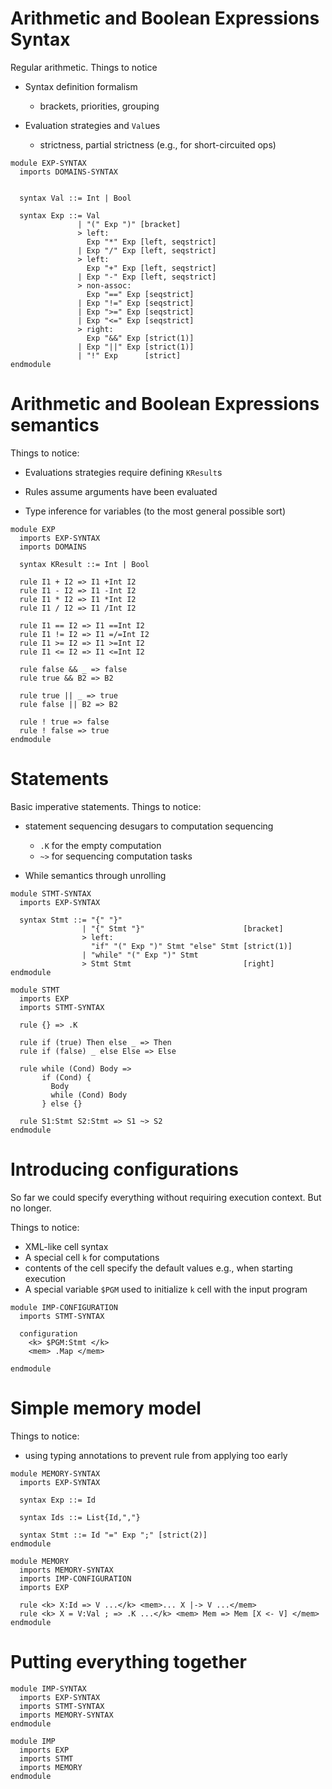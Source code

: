 

# Arithmetic and Boolean Expressions Syntax

Regular arithmetic.  Things to notice

- Syntax definition formalism
  - brackets, priorities, grouping

- Evaluation strategies and `Val`ues
  - strictness, partial strictness (e.g., for short-circuited ops)


```k
module EXP-SYNTAX
  imports DOMAINS-SYNTAX


  syntax Val ::= Int | Bool

  syntax Exp ::= Val
               | "(" Exp ")" [bracket]
               > left:
                 Exp "*" Exp [left, seqstrict]
               | Exp "/" Exp [left, seqstrict]
               > left:
                 Exp "+" Exp [left, seqstrict]
               | Exp "-" Exp [left, seqstrict]
               > non-assoc:
                 Exp "==" Exp [seqstrict]
               | Exp "!=" Exp [seqstrict]
               | Exp ">=" Exp [seqstrict]
               | Exp "<=" Exp [seqstrict]
               > right:
                 Exp "&&" Exp [strict(1)]
               | Exp "||" Exp [strict(1)]
               | "!" Exp      [strict]
endmodule
```

# Arithmetic and Boolean Expressions semantics

Things to notice:

- Evaluations strategies require defining `KResult`s

- Rules assume arguments have been evaluated

- Type inference for variables (to the most general possible sort)


```k
module EXP
  imports EXP-SYNTAX
  imports DOMAINS 

  syntax KResult ::= Int | Bool
  
  rule I1 + I2 => I1 +Int I2
  rule I1 - I2 => I1 -Int I2
  rule I1 * I2 => I1 *Int I2
  rule I1 / I2 => I1 /Int I2

  rule I1 == I2 => I1 ==Int I2
  rule I1 != I2 => I1 =/=Int I2
  rule I1 >= I2 => I1 >=Int I2
  rule I1 <= I2 => I1 <=Int I2

  rule false && _ => false
  rule true && B2 => B2

  rule true || _ => true
  rule false || B2 => B2

  rule ! true => false
  rule ! false => true
endmodule
```

# Statements

Basic imperative statements. Things to notice:

- statement sequencing desugars to computation sequencing

  - `.K` for the empty computation
  - `~>` for sequencing computation tasks

- While semantics through unrolling

```k
module STMT-SYNTAX
  imports EXP-SYNTAX

  syntax Stmt ::= "{" "}"
                | "{" Stmt "}"                      [bracket]
                > left:
                  "if" "(" Exp ")" Stmt "else" Stmt [strict(1)]
                | "while" "(" Exp ")" Stmt
                > Stmt Stmt                         [right]
endmodule

module STMT
  imports EXP
  imports STMT-SYNTAX

  rule {} => .K

  rule if (true) Then else _ => Then
  rule if (false) _ else Else => Else

  rule while (Cond) Body =>
       if (Cond) {
         Body
         while (Cond) Body
       } else {}

  rule S1:Stmt S2:Stmt => S1 ~> S2
endmodule

```

# Introducing configurations

So far we could specify everything without requiring execution context. But no longer.

Things to notice:

- XML-like cell syntax
- A special cell `k` for computations
- contents of the cell specify the default values e.g., when starting execution
- A special variable `$PGM` used to initialize `k` cell with the input program


```k
module IMP-CONFIGURATION
  imports STMT-SYNTAX

  configuration
    <k> $PGM:Stmt </k>
    <mem> .Map </mem>

endmodule
```


# Simple memory model


Things to notice:

- using typing annotations to prevent rule from applying too early


```k
module MEMORY-SYNTAX
  imports EXP-SYNTAX

  syntax Exp ::= Id

  syntax Ids ::= List{Id,","}

  syntax Stmt ::= Id "=" Exp ";" [strict(2)]
endmodule

module MEMORY
  imports MEMORY-SYNTAX
  imports IMP-CONFIGURATION
  imports EXP

  rule <k> X:Id => V ...</k> <mem>... X |-> V ...</mem>
  rule <k> X = V:Val ; => .K ...</k> <mem> Mem => Mem [X <- V] </mem>
endmodule
```

# Putting everything together

```k
module IMP-SYNTAX
  imports EXP-SYNTAX
  imports STMT-SYNTAX
  imports MEMORY-SYNTAX
endmodule

module IMP
  imports EXP
  imports STMT
  imports MEMORY
endmodule
```
